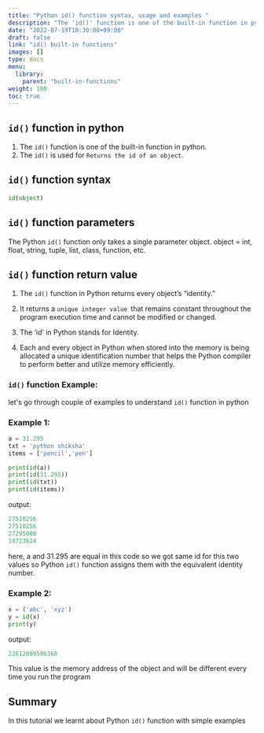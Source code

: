 ```yaml
---
title: "Python id() function syntax, usage and examples "
description: "The 'id()' function is one of the built-in function in python"
date: "2022-07-19T10:30:00+09:00"
draft: false
link: "id() built-in functions"
images: []
type: docs
menu:
  library:
    parent: "built-in-functions"
weight: 100
toc: true
---
```


## `id()` function in python

1. The `id()` function is one of the built-in function in python.
2. The `id()` is used for `Returns the id of an object`.

## `id()` function syntax

```python
id(object)
```
## `id()` function parameters

The Python `id()` function only takes a single parameter object.
object = int, float, string, tuple, list, class, function, etc.

## `id()` function return value

1. The `id()` function in Python returns every object’s “identity.” 

2. It returns a `unique integer value `that remains constant throughout the program execution time and cannot be modified or changed.

3. The ‘id’ in Python stands for Identity. 

4. Each and every object in Python when stored into the memory is being allocated a unique identification number that helps the Python compiler to perform better and utilize memory efficiently.

### `id()` function Example:

let's go through couple of examples to understand `id()` function in python

### Example 1:

```python
a = 31.295
txt = 'python shiksha'
items = ['pencil','pen']

print(id(a))
print(id(31.295))
print(id(txt))
print(id(items))
```
output:

```python
27510256
27510256
27295000
19723624
```
here, a and 31.295 are equal in this code so we got same id for this two  values so Python `id()` function assigns them with the equivalent identity number.

### Example 2:

```python
x = ('abc', 'xyz')
y = id(x)
print(y)
```
output:

```python
22612099506368
```
This value is the memory address of the object and will be different every time you run the program

## Summary
In this tutorial we learnt about Python `id()` function with simple examples